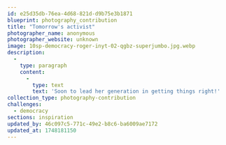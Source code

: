 ```yaml
---
id: e25d35db-76ea-4d68-821d-d9b75e3b1871
blueprint: photography_contribution
title: "Tomorrow's activist"
photographer_name: anonymous
photographer_website: unknown
image: 10sp-democracy-roger-inyt-02-qgbz-superjumbo.jpg.webp
description:
  -
    type: paragraph
    content:
      -
        type: text
        text: 'Soon to lead her generation in getting things right!'
collection_type: photography-contribution
challenges:
  - democracy
sections: inspiration
updated_by: 46c097c5-771c-49e2-b8c6-ba6009ae7172
updated_at: 1748181150
---
```

